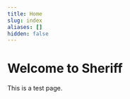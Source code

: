 ```yaml
---
title: Home
slug: index
aliases: []
hidden: false
---
```

# Welcome to Sheriff

This is a test page.
